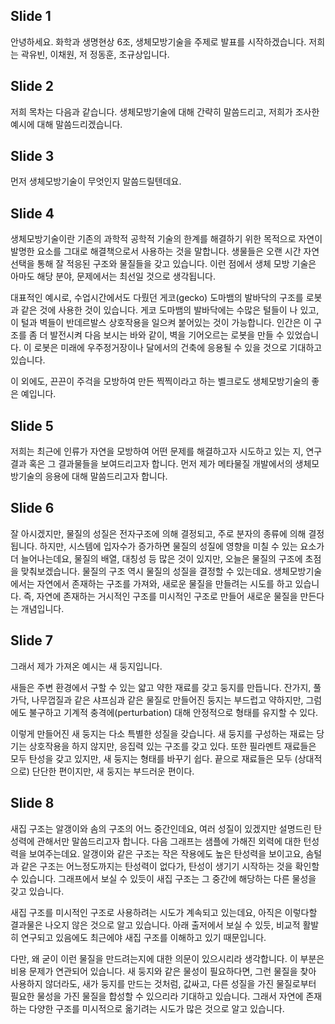 ## Slide 1
안녕하세요. 화학과 생명현상 6조, 생체모방기술을 주제로 발표를 시작하겠습니다. 저희는 곽유빈, 이채원, 저 정동훈, 조규상입니다. 

## Slide 2
저희 목차는 다음과 같습니다. 생체모방기술에 대해 간략히 말씀드리고, 저희가 조사한 예시에 대해 말씀드리겠습니다.

## Slide 3
먼저 생체모방기술이 무엇인지 말씀드릴텐데요.

## Slide 4
생체모방기술이란 기존의 과학적 공학적 기술의 한계를 해결하기 위한 목적으로 자연이 발명한 요소를 그대로 해결책으로서 사용하는 것을 말합니다. 
생물들은 오랜 시간 자연 선택을 통해 잘 적응된 구조와 물질들을 갖고 있습니다. 이런 점에서 생체 모방 기술은 아마도 해당 분야, 문제에서는 최선일 것으로 생각됩니다. 

대표적인 예시로, 수업시간에서도 다뤘던 게코(gecko) 도마뱀의 발바닥의 구조를 로봇과 같은 것에 사용한 것이 있습니다. 
게코 도마뱀의 발바닥에는 수많은 털들이 나 있고, 이 털과 벽들이 반데르발스 상호작용을 일으켜 붙어있는 것이 가능합니다. 
인간은 이 구조를 좀 더 발전시켜 다음 보시는 바와 같이, 벽을 기어오르는 로봇을 만들 수 있었습니다.
이 로봇은 미래에 우주정거장이나 달에서의 건축에 응용될 수 있을 것으로 기대하고 있습니다.

이 외에도, 끈끈이 주걱을 모방하여 만든 찍찍이라고 하는 벨크로도 생체모방기술의 좋은 예입니다.

## Slide 5
저희는 최근에 인류가 자연을 모방하여 어떤 문제를 해결하고자 시도하고 있는 지, 연구 결과 혹은 그 결과물들을 보여드리고자 합니다. 
먼저 제가 메타물질 개발에서의 생체모방기술의 응용에 대해 말씀드리고자 합니다.


## Slide 6
잘 아시겠지만, 물질의 성질은 전자구조에 의해 결정되고, 주로 분자의 종류에 의해 결정됩니다. 하지만, 시스템에 입자수가 증가하면 물질의 성질에 영향을 미칠 수 있는 요소가 더 늘어나는데요, 물질의 배열, 대칭성 등 많은 것이 있지만, 오늘은 물질의 구조에 초점을 맞춰보겠습니다. 물질의 구조 역시 물질의 성질을 결정할 수 있는데요.
생체모방기술에서는 자연에서 존재하는 구조를 가져와, 새로운 물질을 만들려는 시도를 하고 있습니다. 즉, 자연에 존재하는 거시적인 구조를 미시적인 구조로 만들어 새로운 물질을 만든다는 개념입니다.

## Slide 7
그래서 제가 가져온 예시는 새 둥지입니다. 

새들은 주변 환경에서 구할 수 있는 얇고 약한 재료를 갖고 둥지를 만듭니다. 잔가지, 풀가닥, 나무껍질과 같은 샤프심과 같은 물질로 만들어진 둥지는 부드럽고 약하지만, 그럼에도 불구하고 기계적 충격에(perturbation) 대해 안정적으로 형태를 유지할 수 있다.

이렇게 만들어진 새 둥지는 다소 특별한 성질을 갖습니다. 새 둥지를 구성하는 재료는 당기는 상호작용을 하지 않지만, 응집력 있는 구조를 갖고 있다. 또한 필라멘트 재료들은 모두 탄성을 갖고 있지만, 새 둥지는 형태를 바꾸기 쉽다. 끝으로 재료들은 모두 (상대적으로) 단단한 편이지만, 새 둥지는 부드러운 편이다.

## Slide 8
새집 구조는 알갱이와 솜의 구조의 어느 중간인데요, 여러 성질이 있겠지만 설명드린 탄성력에 관해서만 말씀드리고자 합니다.
다음 그래프는 샘플에 가해진 외력에 대한 턴성력을 보여주는데요. 알갱이와 같은 구조는 작은 작용에도 높은 탄성력을 보이고요, 솜털과 같은 구조는 어느정도까지는 탄성력이 없다가, 탄성이 생기기 시작하는 것을 확인할 수 있습니다. 그래프에서 보실 수 있듯이 새집 구조는 그 중간에 해당하는 다른 물성을 갖고 있습니다.

새집 구조를 미시적인 구조로 사용하려는 시도가 계속되고 있는데요, 아직은 이렇다할 결과물은 나오지 않은 것으로 알고 있습니다. 아래 출저에서 보실 수 있듯, 비교적 활발히 연구되고 있음에도 최근에야 새집 구조를 이해하고 있기 때문입니다.

다만, 왜 굳이 이런 물질을 만드려는지에 대한 의문이 있으시리라 생각합니다. 이 부분은 비용 문제가 연관되어 있습니다. 새 둥지와 같은 물성이 필요하다면, 그런 물질을 찾아 사용하지 않더라도, 새가 둥지를 만드는 것처럼, 값싸고, 다른 성질을 가진 물질로부터 필요한 물성을 가진 물질을 합성할 수 있으리라 기대하고 있습니다. 그래서 자연에 존재하는 다양한 구조를 미시적으로 옮기려는 시도가 많은 것으로 알고 있습니다.
